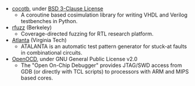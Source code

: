 - [cocotb](https://github.com/cocotb/cocotb), under [BSD 3-Clause License](https://github.com/cocotb/cocotb/blob/master/LICENSE)
  - A coroutine based cosimulation library for writing VHDL and Verilog testbenches in Python.
- [rfuzz](https://github.com/ekiwi/rfuzz) (Berkeley)
  - Coverage-directed fuzzing for RTL research platform.
- [Atlanta](https://github.com/hsluoyz/Atalanta) (Virginia Tech)
  - ATALANTA is an automatic test pattern generator for stuck-at faults in combinational circuits.
- [OpenOCD](https://sourceforge.net/projects/openocd/), under GNU General Public License v2.0
  - The "Open On-Chip Debugger" provides JTAG/SWD access from GDB (or directly with TCL scripts) to processors with ARM and MIPS based cores.
